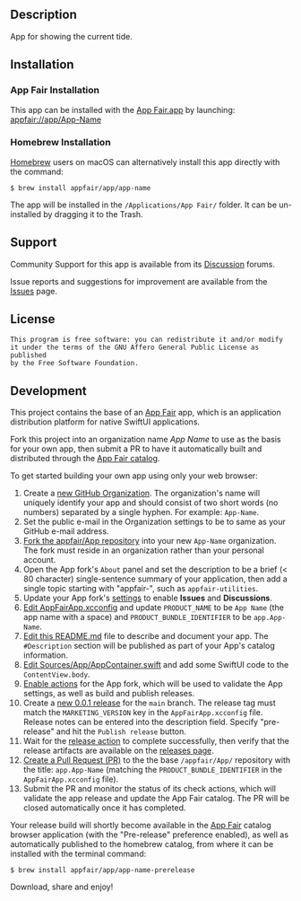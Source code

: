 
## Description

App for showing the current tide.

## Installation

### App Fair Installation

This app can be installed with the [App Fair.app](https://www.appfair.net)
by launching: [appfair://app/App-Name](appfair://app/App-Name)

### Homebrew Installation

[Homebrew](https://brew.sh/) users on macOS can alternatively
install this app directly with the command:

```shell
$ brew install appfair/app/app-name
```

The app will be installed in the `/Applications/App Fair/` folder.
It can be un-installed by dragging it to the Trash.

## Support

Community Support for this app is available from its
[Discussion](../../discussions) forums.

Issue reports and suggestions for improvement are available from the
[Issues](../../issues) page.

## License

    This program is free software: you can redistribute it and/or modify
    it under the terms of the GNU Affero General Public License as published
    by the Free Software Foundation.


## Development

This project contains the base of an [App Fair](https://www.appfair.net) app,
which is an application distribution platform for native SwiftUI applications.

Fork this project into an organization name *App Name* to use as the basis 
for your own app, then submit a PR to have it automatically
built and distributed through the [App Fair catalog](https://www.appfair.net).

To get started building your own app using only your web browser:

1. Create a [new GitHub Organization](https://github.com/account/organizations/new?plan=team_free). The organization's name will uniquely identify your app and should consist of two short words (no numbers) separated by a single hyphen. For example: `App-Name`.
1. Set the public e-mail in the Organization settings to be to same as your GitHub e-mail address.
1. [Fork the appfair/App repository](https://github.com/appfair/App/fork) into your new `App-Name` organization. The fork must reside in an organization rather than your personal account.
1. Open the App fork's `About` panel and set the description to be a brief (< 80 character) single-sentence summary of your application, then add a single topic starting with "appfair-", such as `appfair-utilities`.
1. Update your App fork's [settings](../../settings#features) to enable **Issues** and **Discussions**.
1. [Edit AppFairApp.xcconfig](../../edit/main/AppFairApp.xcconfig) and update `PRODUCT_NAME` to be `App Name` (the app name with a space) and `PRODUCT_BUNDLE_IDENTIFIER` to be `app.App-Name`.
1. [Edit this README.md](../../edit/main/README.md) file to describe and document your app. The `#Description` section will be published as part of your App's catalog information.
1. [Edit Sources/App/AppContainer.swift](../../edit/main/Sources/App/AppContainer.swift) and add some SwiftUI code to the `ContentView.body`.
1. [Enable actions](../../actions) for the App fork, which will be used to validate the App settings, as well as build and publish releases.
1. Create a [new 0.0.1 release](../../releases/new?target=main&tag=0.0.1) for the `main` branch. The release tag must match the `MARKETING_VERSION` key in the `AppFairApp.xcconfig` file. Release notes can be entered into the description field. Specify "pre-release" and hit the `Publish release` button.
1. Wait for the [release action](../../actions) to complete successfully, then verify that the release artifacts are available on the [releases page](../../releases).
1. [Create a Pull Request (PR)](../../compare) to the the base `/appfair/App/` repository with the title: `app.App-Name` (matching the `PRODUCT_BUNDLE_IDENTIFIER` in the `AppFairApp.xcconfig` file).
1. Submit the PR and monitor the status of its check actions, which will validate the app release and update the App Fair catalog. The PR will be closed automatically once it has completed.

Your release build will shortly become available in the [App Fair](https://www.appfair.net) catalog browser application (with the "Pre-release" preference enabled), as well as automatically published to the homebrew catalog, from where it can be installed with the terminal command:

```shell
$ brew install appfair/app/app-name-prerelease
```

Download, share and enjoy!






